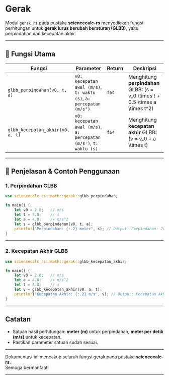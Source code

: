 # Gerak

Modul [`gerak.rs`](../src/math/gerak.rs) pada pustaka **sciencecalc-rs** menyediakan fungsi perhitungan untuk **gerak lurus berubah beraturan (GLBB)**, yaitu perpindahan dan kecepatan akhir.

---

## 📍 Fungsi Utama

| Fungsi                             | Parameter                                  | Return  | Deskripsi                                                    |
|------------------------------------ |-------------------------------------------|---------|--------------------------------------------------------------|
| `glbb_perpindahan(v0, t, a)`       | `v0: kecepatan awal (m/s)`, `t: waktu (s)`, `a: percepatan (m/s²)` | `f64`   | Menghitung **perpindahan** GLBB: \(s = v_0 \times t + 0.5 \times a \times t^2\) |
| `glbb_kecepatan_akhir(v0, a, t)`   | `v0: kecepatan awal (m/s)`, `a: percepatan (m/s²)`, `t: waktu (s)` | `f64`   | Menghitung **kecepatan akhir** GLBB: \(v = v_0 + a \times t\)                 |

---

## 📍 Penjelasan & Contoh Penggunaan

### 1. Perpindahan GLBB

```rust
use sciencecalc_rs::math::gerak::glbb_perpindahan;

fn main() {
    let v0 = 2.0;   // m/s
    let t = 3.0;    // s
    let a = 4.0;    // m/s^2
    let s = glbb_perpindahan(v0, t, a);
    println!("Perpindahan: {:.2} meter", s); // Output: Perpindahan: 24.00 meter
}
```

---

### 2. Kecepatan Akhir GLBB

```rust
use sciencecalc_rs::math::gerak::glbb_kecepatan_akhir;

fn main() {
    let v0 = 2.0;   // m/s
    let a = 4.0;    // m/s^2
    let t = 3.0;    // s
    let v = glbb_kecepatan_akhir(v0, a, t);
    println!("Kecepatan Akhir: {:.2} m/s", v); // Output: Kecepatan Akhir: 14.00 m/s
}
```

---

## Catatan

- Satuan hasil perhitungan: **meter (m)** untuk perpindahan, **meter per detik (m/s)** untuk kecepatan.
- Pastikan parameter satuan sudah sesuai.

---

Dokumentasi ini mencakup seluruh fungsi gerak pada pustaka **sciencecalc-rs**.  
Semoga bermanfaat!

---
